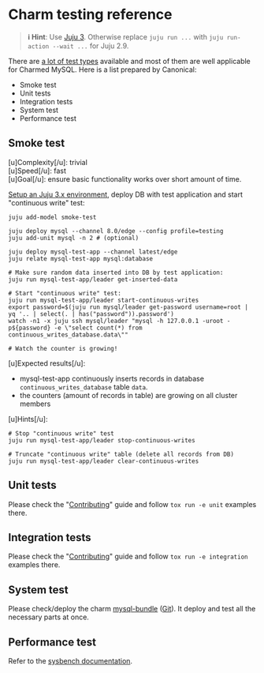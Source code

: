 # Charm testing reference

> **:information_source: Hint**: Use [Juju 3](https://documentation.ubuntu.com/juju/3.6/reference/juju/juju-roadmap-and-releases/#juju-3-0-0-22-oct-2022). Otherwise replace `juju run ...` with `juju run-action --wait ...` for Juju 2.9.

There are [a lot of test types](https://en.wikipedia.org/wiki/Software_testing) available and most of them are well applicable for Charmed MySQL. Here is a list prepared by Canonical:

* Smoke test
* Unit tests
* Integration tests
* System test
* Performance test

## Smoke test

[u]Complexity[/u]: trivial<br/>
[u]Speed[/u]: fast<br/>
[u]Goal[/u]: ensure basic functionality works over short amount of time.

[Setup an Juju 3.x environment](/tutorial/1-set-up-the-environment), deploy DB with test application and start "continuous write" test:
```shell
juju add-model smoke-test

juju deploy mysql --channel 8.0/edge --config profile=testing
juju add-unit mysql -n 2 # (optional)

juju deploy mysql-test-app --channel latest/edge
juju relate mysql-test-app mysql:database

# Make sure random data inserted into DB by test application:
juju run mysql-test-app/leader get-inserted-data

# Start "continuous write" test:
juju run mysql-test-app/leader start-continuous-writes
export password=$(juju run mysql/leader get-password username=root | yq '.. | select(. | has("password")).password')
watch -n1 -x juju ssh mysql/leader "mysql -h 127.0.0.1 -uroot -p${password} -e \"select count(*) from continuous_writes_database.data\""

# Watch the counter is growing!
```
[u]Expected results[/u]:

* mysql-test-app continuously inserts records in database `continuous_writes_database` table `data`.
* the counters (amount of records in table) are growing on all cluster members

[u]Hints[/u]:
```shell
# Stop "continuous write" test
juju run mysql-test-app/leader stop-continuous-writes

# Truncate "continuous write" table (delete all records from DB)
juju run mysql-test-app/leader clear-continuous-writes
```

## Unit tests

Please check the "[Contributing](https://github.com/canonical/mysql-operator/blob/main/CONTRIBUTING.md#testing)" guide and follow `tox run -e unit` examples there.

## Integration tests

Please check the "[Contributing](https://github.com/canonical/mysql-operator/blob/main/CONTRIBUTING.md#testing)" guide and follow `tox run -e integration` examples there.

## System test

Please check/deploy the charm [mysql-bundle](https://charmhub.io/mysql-bundle) ([Git](https://github.com/canonical/mysql-bundle)). It deploy and test all the necessary parts at once.

## Performance test
Refer to the [sysbench documentation](https://discourse.charmhub.io/t/charmed-sysbench-documentation-home/13945).

